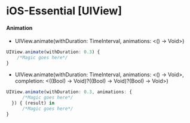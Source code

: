 # iOS-Essential [UIView]

#### Animation
 - UIView.animate(withDuration: TimeInterval, animations: <() -> Void>)
```javascript
UIView.animate(withDuration: 0.3) {
    /*Magic goes here*/
}
```
 - UIView.animate(withDuration: TimeInterval, animations: <() -> Void>, completion: <((Bool) -> Void)?((Bool) -> Void)?(Bool) -> Void>)
```javascript
UIView.animate(withDuration: 0.3, animations: {
      /*Magic goes here*/
  }) { (result) in
      /*Magic goes here*/
}
```
